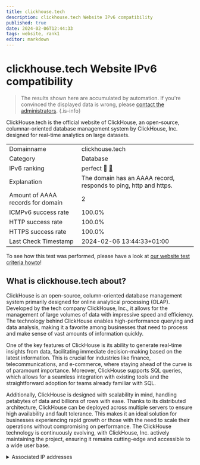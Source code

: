 ```yaml
---
title: clickhouse.tech
description: clickhouse.tech Website IPv6 compatibility
published: true
date: 2024-02-06T12:44:33
tags: website, rank1
editor: markdown
---
```


# clickhouse.tech Website IPv6 compatibility

> The results shown here are accumulated by automation. If you're convinced the displayed data is wrong, please [contact the administrators](/howto/chat). 
{.is-info}

ClickHouse.tech is the official website of ClickHouse, an open-source, columnar-oriented database management system by ClickHouse, Inc. designed for real-time analytics on large datasets.


|   |   |
| - | - |
| Domainname | clickhouse.tech
| Category | Database |
| IPv6 ranking | perfect :1st_place_medal: [🔗](/howto/ranking) |
| Explanation | The domain has an AAAA record, responds to ping, http and https. |
| Amount of AAAA records for domain | 2 |
| ICMPv6 success rate | 100.0%|
| HTTP success rate | 100.0% |
| HTTPS success rate | 100.0% |
| Last Check Timestamp | 2024-02-06 13:44:33+01:00 |

To see how this test was performed, please have a look at [our website test criteria howto](/howto/testcriteria/website)!


## What is clickhouse.tech about?
ClickHouse is an open-source, column-oriented database management system primarily designed for online analytical processing (OLAP). Developed by the tech company ClickHouse, Inc., it allows for the management of large volumes of data with impressive speed and efficiency. The technology behind ClickHouse enables high-performance querying and data analysis, making it a favorite among businesses that need to process and make sense of vast amounts of information quickly.

One of the key features of ClickHouse is its ability to generate real-time insights from data, facilitating immediate decision-making based on the latest information. This is crucial for industries like finance, telecommunications, and e-commerce, where staying ahead of the curve is of paramount importance. Moreover, ClickHouse supports SQL queries, which allows for a seamless integration with existing tools and the straightforward adoption for teams already familiar with SQL.

Additionally, ClickHouse is designed with scalability in mind, handling petabytes of data and billions of rows with ease. Thanks to its distributed architecture, ClickHouse can be deployed across multiple servers to ensure high availability and fault tolerance. This makes it an ideal solution for businesses experiencing rapid growth or those with the need to scale their operations without compromising on performance. The ClickHouse technology is continuously evolving, with ClickHouse, Inc. actively maintaining the project, ensuring it remains cutting-edge and accessible to a wide user base.



<details>
<summary>Associated IP addresses</summary>

2606:4700:3032::6815:185b

2606:4700:3034::ac43:da1b

</details>
